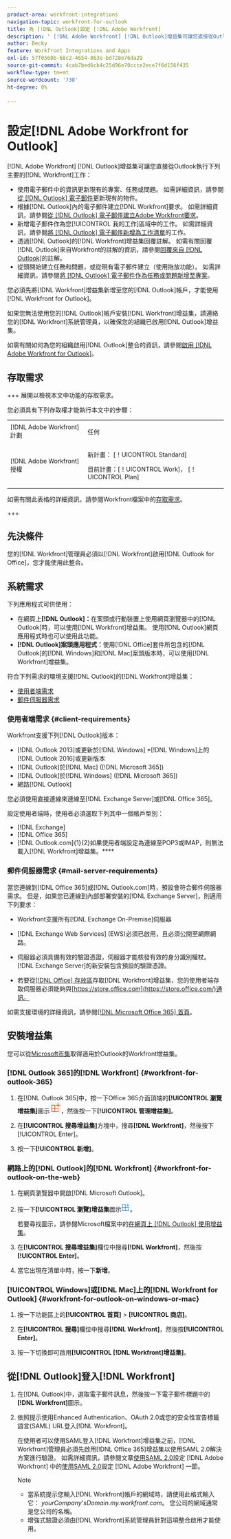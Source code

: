 ```yaml
---
product-area: workfront-integrations
navigation-topic: workfront-for-outlook
title: 為 [!DNL Outlook]設定 [!DNL Adobe Workfront]
description: ' [!DNL Adobe Workfront] [!DNL Outlook]增益集可讓您直接從Outlook執行索引鍵 [!DNL Workfront] 工作。'
author: Becky
feature: Workfront Integrations and Apps
exl-id: 57f0560b-68c2-4654-863e-bd728e76da29
source-git-commit: 4cab7bed6cb4c25d96e70ccce2ece7f6d156f435
workflow-type: tm+mt
source-wordcount: '738'
ht-degree: 0%

---
```


# 設定[!DNL Adobe Workfront for Outlook]

<!-- Audited: 12/2023 -->

[!DNL Adobe Workfront] [!DNL Outlook]增益集可讓您直接從Outlook執行下列主要的[!DNL Workfront]工作：

* 使用電子郵件中的資訊更新現有的專案、任務或問題。 如需詳細資訊，請參閱[從 [!DNL Outlook] 電子郵件](../../workfront-integrations-and-apps/using-workfront-with-outlook/update-an-existing-object-from-an-outlook-email.md)更新現有的物件。
* 根據[!DNL Outlook]內的電子郵件建立[!DNL Workfront]要求。 如需詳細資訊，請參閱[從 [!DNL Outlook] 電子郵件建立Adobe Workfront要求](../../workfront-integrations-and-apps/using-workfront-with-outlook/create-a-wf-request-from-an-outlook-email.md)。
* 新增電子郵件作為您[!UICONTROL 我的工作]區域中的工作。 如需詳細資訊，請參閱[將 [!DNL Outlook] 電子郵件新增為工作清單](../../workfront-integrations-and-apps/using-workfront-with-outlook/add-outlook-email-as-task-to-your-work-list.md)的工作。
* 透過[!DNL Outlook]的[!DNL Workfront]增益集回覆註解。 如需有關回覆[!DNL Outlook]來自Workfront的註解的資訊，請參閱[回覆來自 [!DNL Outlook]](../../workfront-integrations-and-apps/using-workfront-with-outlook/reply-to-a-comment-from-outlook.md)的註解。
* 從頭開始建立任務和問題，或從現有電子郵件建立（使用拖放功能）。 如需詳細資訊，請參閱[將 [!DNL Outlook] 電子郵件作為任務或問題新增至專案](../../workfront-integrations-and-apps/using-workfront-with-outlook/add-outlook-email-to-project-as-task-or-issue.md)。

您必須先將[!DNL Workfront]增益集新增至您的[!DNL Outlook]帳戶，才能使用[!DNL Workfront for Outlook]。

如果您無法使用您的[!DNL Outlook]帳戶安裝[!DNL Workfront]增益集，請連絡您的[!DNL Workfront]系統管理員，以確保您的組織已啟用[!DNL Outlook]增益集。

如需有關如何為您的組織啟用[!DNL Outlook]整合的資訊，請參閱[啟用 [!DNL Adobe Workfront for Outlook]](../../administration-and-setup/configure-integrations/enable-workfront-for-outlook.md)。

## 存取需求

+++ 展開以檢視本文中功能的存取需求。

您必須具有下列存取權才能執行本文中的步驟：

<table style="table-layout:auto"> 
 <col> 
 <col> 
 <tbody> 
  <tr> 
   <td role="rowheader">[!DNL Adobe Workfront] 計劃</td> 
   <td> <p>任何</p> </td> 
  </tr> 
  <tr> 
   <td role="rowheader">[!DNL Adobe Workfront] 授權</td> 
   <td> 
   <p>新計畫： [！UICONTROL Standard]</p> 
   <p>目前計畫：[！UICONTROL Work]， [！UICONTROL Plan]</p> </td> 
  </tr> 
 </tbody> 
</table>

如需有關此表格的詳細資訊，請參閱Workfront檔案中的[存取需求](/help/quicksilver/administration-and-setup/add-users/access-levels-and-object-permissions/access-level-requirements-in-documentation.md)。

+++

## 先決條件

您的[!DNL Workfront]管理員必須以[!DNL Workfront]啟用[!DNL Outlook for Office]，您才能使用此整合。

## 系統需求

下列應用程式可供使用：

* 在網頁上&#x200B;**[!DNL Outlook]：**&#x200B;在案頭或行動裝置上使用網頁瀏覽器中的[!DNL Outlook]時，可以使用[!DNL Workfront]增益集。 使用[!DNL Outlook]網頁應用程式時也可以使用此功能。
* **[!DNL Outlook]案頭應用程式：**&#x200B;使用[!DNL Office]套件所包含的[!DNL Outlook]的[!DNL Windows]和[!DNL Mac]案頭版本時，可以使用[!DNL Workfront]增益集。

符合下列需求的環境支援[!DNL Outlook]的[!DNL Workfront]增益集：

* [使用者端需求](#client-requirements-client-requirements)
* [郵件伺服器需求](#mail-server-requirements-mail-server-requirements)

### 使用者端需求 {#client-requirements}

Workfront支援下列[!DNL Outlook]版本：

* [!DNL Outlook 2013]或更新於[!DNL Windows]
*[!DNL Windows]上的[!DNL  Outlook 2016]或更新版本
* [!DNL Outlook]於[!DNL Mac] ([!DNL Microsoft 365])
* [!DNL Outlook]於[!DNL Windows] ([!DNL Microsoft 365])
* 網路[!DNL Outlook]

您必須使用直接連線來連線至[!DNL Exchange Server]或[!DNL Office 365]。

設定使用者端時，使用者必須選取下列其中一個帳戶型別：

* [!DNL Exchange]
* [!DNL Office 365]
* [!DNL Outlook.com]{&#x200B;1}{&#x200B; &#x200B;2}如果使用者端設定為連線至POP3或IMAP，則無法載入[!DNL Workfront]增益集。****

### 郵件伺服器需求 {#mail-server-requirements}

當您連線到[!DNL Office 365]或[!DNL Outlook.com]時，預設會符合郵件伺服器需求。 但是，如果您已連線到內部部署安裝的[!DNL Exchange Server]，則適用下列要求：

* Workfront支援所有[!DNL Exchange On-Premise]伺服器
* [!DNL Exchange Web Services] (EWS)必須已啟用，且必須公開至網際網路。
* 伺服器必須具備有效的驗證憑證，伺服器才能核發有效的身分識別權杖。 [!DNL Exchange Server]的新安裝包含預設的驗證憑證。

  <!--this used to be here but Dev asked for it to be taken out - logged issue for editing this article on 4-26-2023: For more information, see [Digital certificates and encryption in [!DNL Exchange 2016]](https://technet.microsoft.com/en-us/library/dd351044(v=exchg.160).aspx) and [Set-AuthConfig](https://technet.microsoft.com/en-us/library/jj215766(v=exchg.160).aspx).-->

* 若要從[[!DNL Office] 存放區](https://store.office.com/)存取[!DNL Workfront]增益集，您的使用者端存取伺服器必須能夠與[https://store.office.com](https://store.office.com/)通訊。

如需支援環境的詳細資訊，請參閱[[!DNL Microsoft Office 365] 首頁](https://products.office.com/en-us/office-365-home)。

## 安裝增益集

您可以從[Microsoft市集](https://appsource.microsoft.com/en-us/product/office/WA104380943?tab=Overview)取得適用於Outlook的Workfront增益集。

### [!DNL Outlook 365]的[!DNL Workfront] {#workfront-for-outlook-365}

1. 在[!DNL Outlook 365]中，按一下Office 365介面頂端的&#x200B;**[!UICONTROL 瀏覽增益集]**&#x200B;圖示![](assets/outlook-add-in-26x26.png)，然後按一下&#x200B;**[!UICONTROL 管理增益集]**。

1. 在&#x200B;**[!UICONTROL 搜尋增益集]**&#x200B;方塊中，搜尋&#x200B;**[!DNL Workfront]**，然後按下[!UICONTROL Enter]。

1. 按一下&#x200B;**[!UICONTROL 新增]**。

### 網路上的[!DNL Outlook]的[!DNL Workfront] {#workfront-for-outlook-on-the-web}

1. 在網頁瀏覽器中開啟[!DNL Microsoft Outlook]。
1. 按一下&#x200B;**[!UICONTROL 瀏覽]增益集**&#x200B;圖示![](assets/outlook-add-in-web-version-20x20.png)。

   若要尋找圖示，請參閱Microsoft檔案中的[在網頁上 [!DNL Outlook] 使用增益集](https://support.microsoft.com/en-us/office/using-add-ins-in-outlook-on-the-web-8f2ce816-5df4-44a5-958c-f7f9d6dabdce#bkmk_addaddinsicon)。

1. 在&#x200B;**[!UICONTROL 搜尋增益集]**&#x200B;欄位中搜尋&#x200B;**[!DNL Workfront]**，然後按&#x200B;**[!UICONTROL Enter]**。

1. 當它出現在清單中時，按一下&#x200B;**新增**。

### [!UICONTROL Windows]或[!DNL Mac]上的[!DNL Workfront for Outlook] {#workfront-for-outlook-on-windows-or-mac}

1. 按一下功能區上的&#x200B;**[!UICONTROL 首頁]** > **[!UICONTROL 商店]**。

1. 在&#x200B;**[!UICONTROL 搜尋]**&#x200B;欄位中搜尋&#x200B;**[!DNL Workfront]**，然後按&#x200B;**[!UICONTROL Enter]**。

1. 按一下切換即可啟用&#x200B;**[!UICONTROL [!DNL Workfront]增益集]**。

## 從[!DNL Outlook]登入[!DNL Workfront]

1. 在[!DNL Outlook]中，選取電子郵件訊息，然後按一下電子郵件標題中的&#x200B;**[!DNL Workfront]**&#x200B;圖示。
1. 依照提示使用Enhanced Authentication、OAuth 2.0或您的安全性宣告標籤語言(SAML) URL登入[!DNL Workfront]。

   在使用者可以使用SAML登入[!DNL Workfront]增益集之前，[!DNL Workfront]管理員必須先啟用[!DNL Office 365]增益集以使用SAML 2.0解決方案進行驗證。 如需詳細資訊，請參閱文章[使用SAML 2.0](../../administration-and-setup/add-users/single-sign-on/configure-workfront-saml-2.md)設定 [!DNL Adobe Workfront] 中的[使用SAML 2.0](../../administration-and-setup/add-users/single-sign-on/configure-workfront-saml-2.md#enable-saml-with-office-365)設定 [!DNL Adobe Workfront] 一節。

   >[!NOTE]
   >
   >* 當系統提示您輸入[!DNL Workfront]帳戶的網域時，請使用此格式輸入它： *yourCompany&#39;sDomain.my.workfront.com*。 您公司的網域通常是您公司的名稱。
   >* 增強式驗證必須由[!DNL Workfront]系統管理員針對這項整合啟用才能使用。

